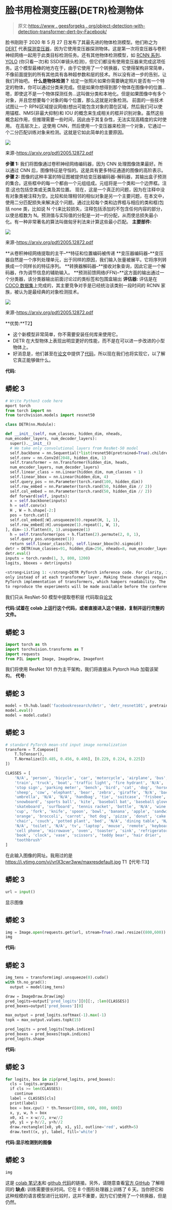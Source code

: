 # 脸书用检测变压器(DETR)检测物体

> 原文:[https://www . geesforgeks . org/object-detection-with-detection-transformer-dert-by-Facebook/](https://www.geeksforgeeks.org/object-detection-with-detection-transformer-dert-by-facebook/)

脸书刚刚于 2020 年 5 月 27 日发布了其最先进的物体检测模型。他们称之为 [DERT](https://arxiv.org/pdf/2005.12872.pdf) 代表[探测变压器](https://arxiv.org/pdf/2005.12872.pdf)，因为它使用变压器探测物体。这是第一次将变压器与卷积神经网络一起用于此类目标检测任务。还有其他物体检测模型，如 [RCNN 系列](https://www.geeksforgeeks.org/faster-r-cnn-ml/)、 [YOLO](https://www.geeksforgeeks.org/yolo-v2-object-detection/) (你只看一次)和 SSD(单镜头检测)，但它们都没有使用变压器来完成这项任务。这个模型最棒的地方在于，由于它使用了一个转换器，它使得架构非常简单，不像前面提到的所有其他具有各种超参数和层的技术。所以没有进一步的告别，让我们开始吧。
**什么是物体检测？**
给定一张照片如果你需要确定照片是否有一个特定的物体，你可以通过分类来完成。但是如果你想得到那个物体在图像中的位置…嗯，即使这不是一个物体探测任务…这叫做分类和本地化。但是如果图像中有多个对象，并且您想要每个对象的每个位置，那么这就是对象检测。
前面的一些技术试图让一个 RPN(区域提议网络)想出可能包含对象的潜在区域，然后我们可以使用锚框、NMS(非最大抑制)和 IOU 的概念来生成相关的框并识别对象。虽然这些概念起作用，但推理需要一些时间，因此由于其复杂性，无法实现高精度的实时使用。
在高层次上，这使用 CNN，然后使用一个变压器来检测一个对象，它通过一个二分匹配训练对象来检测。这就是它如此简单的主要原因。

![](img/68d83806f4bcd1f07182920b04bfb2ca.png)

来源-https://arxiv.org/pdf/2005.12872.pdf

**步骤 1:**
我们将图像通过卷积神经网络编码器，因为 CNN 处理图像效果最好。所以通过 CNN 后，图像特征是守恒的。这是具有更多特征通道的图像的高阶表示。
**步骤 2:**
图像的这种丰富的特征图被提供给变压器编码器-解码器，其输出盒子预测的集合。这些框中的每一个都由一个元组组成。元组将是一个类和一个边界框。注意:这也包括空类或无类及其位置。
现在，这是一个真正的问题，因为在注释中没有对象类被注释为空。比较和处理相邻的相似对象是另一个主要问题，在本文中，使用二分匹配损失来解决这个问题。通过比较每个类和边界框与相应的类和框(包括 none 类，比如说 N 个)来比较损失，注释包括添加的不包含任何内容的部分，以使总框数为 N。预测值与实际值的分配是一对一的分配，从而使总损失最小化。有一种非常著名的算法叫做匈牙利法来计算这些最小匹配。
**主要部件:**

![](img/99dc6dd79cc4d73442d4218b7a63ef46.png)

来源-https://arxiv.org/pdf/2005.12872.pdf

**从卷积神经网络提取的主干–**特征和位置编码被传递
**变压器编码器–**变压器自然是一个序列处理单元，出于同样的原因，我们输入张量被展平。它将序列转换成一个同样长的特征序列。
**转换器解码器–**接收对象查询，因此它是一个解码器，作为调节信息的辅助输入。
**预测前馈网络(FFN)–**这方面的输出通过一个分类器，该分类器输出前面讨论过的类标签和包围盒输出
**评估器:**
评估是在 [COCO 数据集](http://cocodataset.org/#explore)上完成的，其主要竞争对手是已经统治该类别一段时间的 RCNN 家族，被认为是最经典的对象检测技术。

![](img/5b05d22fb2cc928ce67d3343e1a14b97.png)

来源-https://arxiv.org/pdf/2005.12872.pdf

**优势:**T2】

*   这个新模型非常简单，你不需要安装任何库来使用它。
*   DETR 在大型物体上表现出明显更好的性能，而不是在可以进一步改进的小型物体上。
*   好消息是，他们甚至在[论文](https://arxiv.org/pdf/2005.12872.pdf)中提供了[代码](https://github.com/facebookresearch/detr)，所以现在我们也将实现它，以了解它真正能够做什么。

**代码:**

## 蟒蛇 3

```py
# Write Python3 code here
mport torch
from torch import nn
from torchvision.models import resnet50

class DETR(nn.Module):

def __init__(self, num_classes, hidden_dim, nheads,
num_encoder_layers, num_decoder_layers):
  super().__init__()
  # We take only convolutional layers from ResNet-50 model
  self.backbone = nn.Sequential(*list(resnet50(pretrained=True).children())[:-2])
  self.conv = nn.Conv2d(2048, hidden_dim, 1)
  self.transformer = nn.Transformer(hidden_dim, heads,
  num_encoder_layers, num_decoder_layers)
  self.linear_class = nn.Linear(hidden_dim, num_classes + 1)
  self.linear_bbox = nn.Linear(hidden_dim, 4)
  self.query_pos = nn.Parameter(torch.rand(100, hidden_dim))
  self.row_embed = nn.Parameter(torch.rand(50, hidden_dim // 2))
  self.col_embed = nn.Parameter(torch.rand(50, hidden_dim // 2))
  def forward(self, inputs):
  x = self.backbone(inputs)
  h = self.conv(x)
  H , W = h.shape[-2:]
  pos = torch.cat([
  self.col_embed[:W].unsqueeze(0).repeat(H, 1, 1),
  self.row_embed[:H].unsqueeze(1).repeat(1, W, 1),
], dim=-1).flatten(0, 1).unsqueeze(1)
  h = self.transformer(pos + h.flatten(2).permute(2, 0, 1),
  self.query_pos.unsqueeze(1))
  return self.linear_class(h), self.linear_bbox(h).sigmoid()
detr = DETR(num_classes=91, hidden_dim=256, nheads=8, num_encoder_layers=6, num_decoder_layers=6)
detr.eval()
inputs = torch.randn(1, 3, 800, 1200)
logits, bboxes = detr(inputs)

<strong>Listing 1: </strong>DETR PyTorch inference code. For clarity, it uses learned positional encodings in the encoder instead of fixed, and positional encodings are added to the input
only instead of at each transformer layer. Making these changes requires going beyond
PyTorch implementation of transformers, which hampers readability. The entire code
to reproduce the experiments will be made available before the conference.
```

我们只从 ResNet-50 模型中提取卷积层
代码取自[论文](https://arxiv.org/pdf/2005.12872.pdf)

**代码:试着在 colab 上运行这个代码，或者直接进入这个链接，复制并运行完整的文件。**

## 蟒蛇 3

```py
import torch as th
import torchvision.transforms as T
import requests
from PIL import Image, ImageDraw, ImageFont
```

我们将使用 ResNet 101 作为主干架构，我们将直接从 Pytorch Hub 加载该架构。
**代号:**

## 蟒蛇 3

```py
model = th.hub.load('facebookresearch/detr', 'detr_resnet101', pretrained=True)
model.eval()
model = model.cuda()
```

## 蟒蛇 3

```py
# standard PyTorch mean-std input image normalization
transform = T.Compose([
    T.ToTensor(),
    T.Normalize([0.485, 0.456, 0.406], [0.229, 0.224, 0.225])
])

CLASSES = [
    'N/A', 'person', 'bicycle', 'car', 'motorcycle', 'airplane', 'bus',
    'train', 'truck', 'boat', 'traffic light', 'fire hydrant', 'N/A',
    'stop sign', 'parking meter', 'bench', 'bird', 'cat', 'dog', 'horse',
    'sheep', 'cow', 'elephant', 'bear', 'zebra', 'giraffe', 'N/A', 'backpack',
    'umbrella', 'N/A', 'N/A', 'handbag', 'tie', 'suitcase', 'frisbee', 'skis',
    'snowboard', 'sports ball', 'kite', 'baseball bat', 'baseball glove',
    'skateboard', 'surfboard', 'tennis racket', 'bottle', 'N/A', 'wine glass',
    'cup', 'fork', 'knife', 'spoon', 'bowl', 'banana', 'apple', 'sandwich',
    'orange', 'broccoli', 'carrot', 'hot dog', 'pizza', 'donut', 'cake',
    'chair', 'couch', 'potted plant', 'bed', 'N/A', 'dining table', 'N/A',
    'N/A', 'toilet', 'N/A', 'tv', 'laptop', 'mouse', 'remote', 'keyboard',
    'cell phone', 'microwave', 'oven', 'toaster', 'sink', 'refrigerator', 'N/A',
    'book', 'clock', 'vase', 'scissors', 'teddy bear', 'hair drier',
    'toothbrush'
]
```

在此输入图像的网址。我用过的是 https://i.ytimg.com/vi/vrlX3cwr3ww/maxresdefault.jpg
T1【代号:T3】

## 蟒蛇 3

```py
url = input()
```

显示图像

## 蟒蛇 3

```py
img = Image.open(requests.get(url, stream=True).raw).resize((800,600)).convert('RGB')
img
```

**代码:**

## 蟒蛇 3

```py
img_tens = transform(img).unsqueeze(0).cuda()
with th.no_grad():
  output = model(img_tens)

draw = ImageDraw.Draw(img)
pred_logits=output['pred_logits'][0][:, :len(CLASSES)]
pred_boxes=output['pred_boxes'][0]

max_output = pred_logits.softmax(-1).max(-1)
topk = max_output.values.topk(15)

pred_logits = pred_logits[topk.indices]
pred_boxes = pred_boxes[topk.indices]
pred_logits.shape
```

**代码:**

## 蟒蛇 3

```py
for logits, box in zip(pred_logits, pred_boxes):
  cls = logits.argmax()
  if cls >= len(CLASSES):
    continue
  label = CLASSES[cls]
  print(label)
  box = box.cpu() * th.Tensor([800, 600, 800, 600])
  x, y, w, h = box
  x0, x1 = x-w//2, x+w//2
  y0, y1 = y-h//2, y+h//2
  draw.rectangle([x0, y0, x1, y1], outline='red', width=5)
  draw.text((x, y), label, fill='white')
```

**代码:显示检测到的图像**

## 蟒蛇 3

```py
img
```

这是 [colab 笔记本](https://colab.research.google.com/drive/1jZzvVozUwZr8YKCe0rAENpfdlyBYefZN?usp=sharing)和 [github 代码](https://github.com/amancodeblast/DeTr-demo)的链接。另外，请随意查看[官方 GitHub](https://github.com/facebookresearch/detr) 了解相同的
**缺点:**
训练需要很长时间。它在 8 个图形处理器上训练了 6 天。当你把它和这种规模的语言模型进行比较时，这并不重要，因为它们使用了一个转换器，但是仍然。